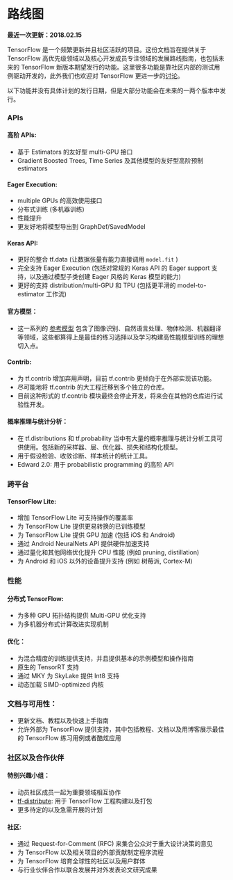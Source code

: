 # 路线图
**最近一次更新：2018.02.15**

TensorFlow 是一个频繁更新并且社区活跃的项目。这份文档旨在提供关于 TensorFlow 高优先级领域以及核心开发成员专注领域的发展路线指南，也包括未来的 TensorFlow 新版本期望发行的功能。这里很多功能是靠社区内部的测试用例驱动开发的，此外我们也欢迎对 TensorFlow 更进一步的[讨论](https://github.com/tensorflow/tensorflow/blob/master/CONTRIBUTING.md)。

以下功能并没有具体计划的发行日期，但是大部分功能会在未来的一两个版本中发行。

### APIs
#### 高阶 APIs:
* 基于 Estimators 的友好型 multi-GPU 接口
* Gradient Boosted Trees, Time Series 及其他模型的友好型高阶预制 estimators

#### Eager Execution:
* multiple GPUs 的高效使用接口
* 分布式训练 (多机器训练)
* 性能提升
* 更友好地将模型导出到 GraphDef/SavedModel 

#### Keras API:
* 更好的整合 tf.data (让数据张量有能力直接调用 `model.fit` )
* 完全支持 Eager Execution (包括对常规的 Keras API 的 Eager support 支持，以及通过模型子类创建 Eager 风格的 Keras 模型的能力)
* 更好的支持 distribution/multi-GPU 和 TPU (包括更平滑的 model-to-estimator 工作流)

#### 官方模型：
* 这一系列的
[参考模型](https://github.com/tensorflow/models/tree/master/official)
包含了图像识别、自然语言处理、物体检测、机器翻译等领域，这些都算得上是最佳的练习选择以及学习构建高性能模型训练的理想切入点。

#### Contrib:
* 为 tf.contrib 增加弃用声明，目前 tf.contrib 更倾向于在外部实现该功能。
* 尽可能地将 tf.contrib 的大工程迁移到多个独立的仓库。
* 目前这种形式的 tf.contrib 模块最终会停止开发，将来会在其他的仓库进行试验性开发。


#### 概率推理与统计分析：
* 在 tf.distributions 和 tf.probability 当中有大量的概率推理与统计分析工具可供使用。包括新的采样器、层、优化器、损失和结构化模型。
* 用于假设检验、收敛诊断、样本统计的统计工具。
* Edward 2.0: 用于 probabilistic programming 的高阶 API

### 跨平台
#### TensorFlow Lite:
* 增加 TensorFlow Lite 可支持操作的覆盖率
* 为 TensorFlow Lite 提供更易转换的已训练模型
* 为 TensorFlow Lite 提供 GPU 加速 (包括 iOS 和 Android)
* 通过 Android NeuralNets API 提供硬件加速支持
* 通过量化和其他网络优化提升 CPU 性能 (例如 pruning, distillation)
* 为 Android 和 iOS 以外的设备提升支持 (例如 树莓派, Cortex-M)

### 性能
#### 分布式 TensorFlow:
* 为多种 GPU 拓扑结构提供 Multi-GPU 优化支持
* 为多机器分布式计算改进实现机制

#### 优化：
* 为混合精度的训练提供支持，并且提供基本的示例模型和操作指南
* 原生的 TensorRT 支持
* 通过 MKY 为 SkyLake 提供 Int8 支持
* 动态加载 SIMD-optimized 内核

### 文档与可用性：
* 更新文档、教程以及快速上手指南
* 允许外部为 TensorFlow 提供支持，其中包括教程、文档以及用博客展示最佳的 TensorFlow 练习用例或者酷炫应用

### 社区以及合作伙伴
#### 特别兴趣小组： 
* 动员社区成员一起为重要领域相互协作
* [tf-distribute](https://groups.google.com/a/tensorflow.org/forum/#!forum/tf-distribute): 用于 TensorFlow 工程构建以及打包
* 更多待定的以及急需开展的计划

#### 社区:
* 通过 Request-for-Comment (RFC) 来集合公众对于重大设计决策的意见
* 为 TensorFlow 以及相关项目的外部贡献制定程序流程
* 为 TensorFlow 培育全球性的社区以及用户群体
* 与行业伙伴合作以联合发展并对外发表论文研究成果
